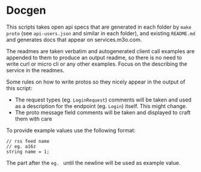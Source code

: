 # Docgen

This scripts takes open api specs that are generated in each folder by `make proto` (see `api-users.json` and similar in each folder), and existing `README.md` and generates docs that appear on services.m3o.com.

The readmes are taken verbatim and autogenerated client call examples are appended to them to produce an output readme, so there is no need to write curl or micro cli or any other examples. Focus on the describing the service in the readmes.

Some rules on how to write protos so they nicely appear in the output of this script:

- The request types (eg. `LoginRequest`) comments will be taken and used as a description for the endpoint (eg. `Login`) itself. This might change.
- The proto message field comments will be taken and displayed to craft them with care

To provide example values use the following format:

```shell
// rss feed name
// eg. a16z
string name = 1;
```

The part after the `eg. ` until the newline will be used as example value.
